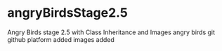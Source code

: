 # angryBirdsStage2.5
Angry Birds stage 2.5 with Class Inheritance and Images
angry birds git github platform added images added